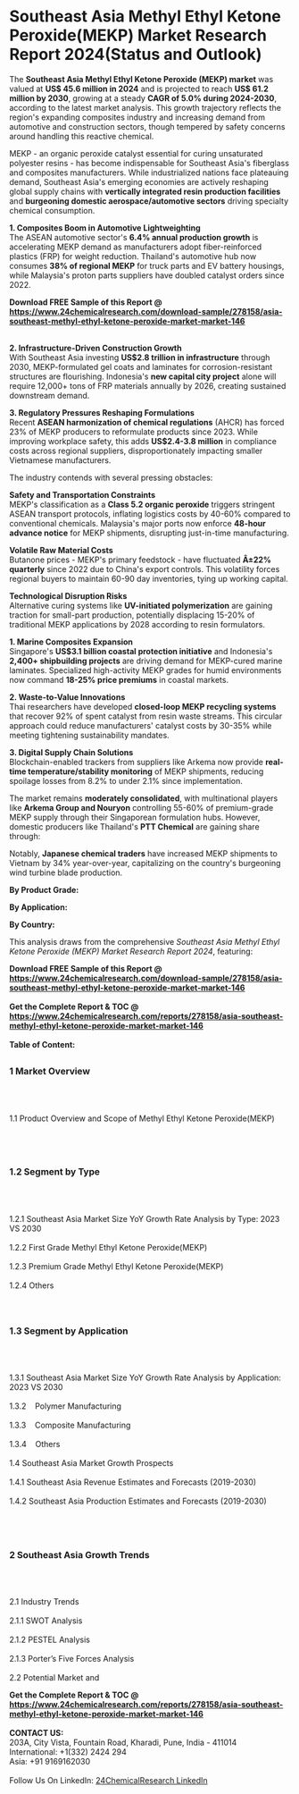 <h1>Southeast Asia Methyl Ethyl Ketone Peroxide(MEKP) Market Research Report 2024(Status and Outlook)</h1><p>The <strong>Southeast Asia Methyl Ethyl Ketone Peroxide (MEKP) market</strong> was valued at <strong>US$ 45.6 million in 2024</strong> and is projected to reach <strong>US$ 61.2 million by 2030</strong>, growing at a steady <strong>CAGR of 5.0% during 2024-2030</strong>, according to the latest market analysis. This growth trajectory reflects the region's expanding composites industry and increasing demand from automotive and construction sectors, though tempered by safety concerns around handling this reactive chemical.</p><p>MEKP - an organic peroxide catalyst essential for curing unsaturated polyester resins - has become indispensable for Southeast Asia's fiberglass and composites manufacturers. While industrialized nations face plateauing demand, Southeast Asia's emerging economies are actively reshaping global supply chains with <strong>vertically integrated resin production facilities</strong> and <strong>burgeoning domestic aerospace/automotive sectors</strong> driving specialty chemical consumption.</p><p><strong>1. Composites Boom in Automotive Lightweighting</strong><br>
The ASEAN automotive sector's <strong>6.4% annual production growth</strong> is accelerating MEKP demand as manufacturers adopt fiber-reinforced plastics (FRP) for weight reduction. Thailand's automotive hub now consumes <strong>38% of regional MEKP</strong> for truck parts and EV battery housings, while Malaysia's proton parts suppliers have doubled catalyst orders since 2022.</p><div><b>Download FREE Sample of this Report @ 
            <a href="https://www.24chemicalresearch.com/download-sample/278158/asia-southeast-methyl-ethyl-ketone-peroxide-market-market-146">
            https://www.24chemicalresearch.com/download-sample/278158/asia-southeast-methyl-ethyl-ketone-peroxide-market-market-146</a></b></div><br><p><strong>2. Infrastructure-Driven Construction Growth</strong><br>
With Southeast Asia investing <strong>US$2.8 trillion in infrastructure</strong> through 2030, MEKP-formulated gel coats and laminates for corrosion-resistant structures are flourishing. Indonesia's <strong>new capital city project</strong> alone will require 12,000+ tons of FRP materials annually by 2026, creating sustained downstream demand.</p><p><strong>3. Regulatory Pressures Reshaping Formulations</strong><br>
Recent <strong>ASEAN harmonization of chemical regulations</strong> (AHCR) has forced 23% of MEKP producers to reformulate products since 2023. While improving workplace safety, this adds <strong>US$2.4-3.8 million</strong> in compliance costs across regional suppliers, disproportionately impacting smaller Vietnamese manufacturers.</p><p>The industry contends with several pressing obstacles:</p><p><strong>Safety and Transportation Constraints</strong><br>
	MEKP's classification as a <strong>Class 5.2 organic peroxide</strong> triggers stringent ASEAN transport protocols, inflating logistics costs by 40-60% compared to conventional chemicals. Malaysia's major ports now enforce <strong>48-hour advance notice</strong> for MEKP shipments, disrupting just-in-time manufacturing.</p><p><strong>Volatile Raw Material Costs</strong><br>
	Butanone prices - MEKP's primary feedstock - have fluctuated <strong>Â±22% quarterly</strong> since 2022 due to China's export controls. This volatility forces regional buyers to maintain 60-90 day inventories, tying up working capital.</p><p><strong>Technological Disruption Risks</strong><br>
	Alternative curing systems like <strong>UV-initiated polymerization</strong> are gaining traction for small-part production, potentially displacing 15-20% of traditional MEKP applications by 2028 according to resin formulators.</p><p><strong>1. Marine Composites Expansion</strong><br>
Singapore's <strong>US$3.1 billion coastal protection initiative</strong> and Indonesia's <strong>2,400+ shipbuilding projects</strong> are driving demand for MEKP-cured marine laminates. Specialized high-activity MEKP grades for humid environments now command <strong>18-25% price premiums</strong> in coastal markets.</p><p><strong>2. Waste-to-Value Innovations</strong><br>
Thai researchers have developed <strong>closed-loop MEKP recycling systems</strong> that recover 92% of spent catalyst from resin waste streams. This circular approach could reduce manufacturers' catalyst costs by 30-35% while meeting tightening sustainability mandates.</p><p><strong>3. Digital Supply Chain Solutions</strong><br>
Blockchain-enabled trackers from suppliers like Arkema now provide <strong>real-time temperature/stability monitoring</strong> of MEKP shipments, reducing spoilage losses from 8.2% to under 2.1% since implementation.</p><p>The market remains <strong>moderately consolidated</strong>, with multinational players like <strong>Arkema Group and Nouryon</strong> controlling 55-60% of premium-grade MEKP supply through their Singaporean formulation hubs. However, domestic producers like Thailand's <strong>PTT Chemical</strong> are gaining share through:</p><p>Notably, <strong>Japanese chemical traders</strong> have increased MEKP shipments to Vietnam by 34% year-over-year, capitalizing on the country's burgeoning wind turbine blade production.</p><p><strong>By Product Grade:</strong></p><p><strong>By Application:</strong></p><p><strong>By Country:</strong></p><p>This analysis draws from the comprehensive <em>Southeast Asia Methyl Ethyl Ketone Peroxide (MEKP) Market Research Report 2024</em>, featuring:
</p><div><b>Download FREE Sample of this Report @ 
            <a href="https://www.24chemicalresearch.com/download-sample/278158/asia-southeast-methyl-ethyl-ketone-peroxide-market-market-146">
            https://www.24chemicalresearch.com/download-sample/278158/asia-southeast-methyl-ethyl-ketone-peroxide-market-market-146</a></b></div><br><div><b>Get the Complete Report & TOC @ 
            <a href="https://www.24chemicalresearch.com/reports/278158/asia-southeast-methyl-ethyl-ketone-peroxide-market-market-146">
            https://www.24chemicalresearch.com/reports/278158/asia-southeast-methyl-ethyl-ketone-peroxide-market-market-146</a></b></div><br>
            <b>Table of Content:</b><p><h2><span style="font-size:16px"><strong>1 Market Overview&nbsp;&nbsp; &nbsp;</strong></span></h2><br />
<br />
<p>1.1 Product Overview and Scope of Methyl Ethyl Ketone Peroxide(MEKP)&nbsp;</p><br />
<br />
<h2><strong><span style="font-size:16px">1.2 Segment by Type&nbsp;&nbsp; &nbsp;</span></strong></h2><br />
<br />
<p>1.2.1 Southeast Asia Market Size YoY Growth Rate Analysis by Type: 2023 VS 2030&nbsp;&nbsp; &nbsp;<br /><br />
1.2.2 First Grade Methyl Ethyl Ketone Peroxide(MEKP)&nbsp;&nbsp; &nbsp;<br /><br />
1.2.3 Premium Grade Methyl Ethyl Ketone Peroxide(MEKP)<br /><br />
1.2.4 Others<br /><br />
<br />
<h2><span style="font-size:16px"><strong>1.3 Segment by Application&nbsp;&nbsp;</strong></span></h2><br />
<br />
<p>1.3.1 Southeast Asia Market Size YoY Growth Rate Analysis by Application: 2023 VS 2030&nbsp;&nbsp; &nbsp;<br /><br />
1.3.2&nbsp;&nbsp; &nbsp;Polymer Manufacturing<br /><br />
1.3.3&nbsp;&nbsp; &nbsp;Composite Manufacturing<br /><br />
1.3.4&nbsp;&nbsp; &nbsp;Others<br /><br />
1.4 Southeast Asia Market Growth Prospects&nbsp;&nbsp; &nbsp;<br /><br />
1.4.1 Southeast Asia Revenue Estimates and Forecasts (2019-2030)&nbsp;&nbsp; &nbsp;<br /><br />
1.4.2 Southeast Asia Production Estimates and Forecasts (2019-2030)&nbsp;&nbsp;</p><br />
<br />
<h2><span style="font-size:16px"><strong>2 Southeast Asia Growth Trends&nbsp;&nbsp; &nbsp;</strong></span></h2><br />
<br />
<p>2.1 Industry Trends&nbsp;&nbsp; &nbsp;<br /><br />
2.1.1 SWOT Analysis&nbsp;&nbsp; &nbsp;<br /><br />
2.1.2 PESTEL Analysis&nbsp;&nbsp; &nbsp;<br /><br />
2.1.3 Porter&rsquo;s Five Forces Analysis&nbsp;&nbsp; &nbsp;<br /><br />
2.2 Potential Market and </p><div><b>Get the Complete Report & TOC @ 
            <a href="https://www.24chemicalresearch.com/reports/278158/asia-southeast-methyl-ethyl-ketone-peroxide-market-market-146">
            https://www.24chemicalresearch.com/reports/278158/asia-southeast-methyl-ethyl-ketone-peroxide-market-market-146</a></b></div><br><b>CONTACT US:</b><br>
            203A, City Vista, Fountain Road, Kharadi, Pune, India - 411014<br>
            International: +1(332) 2424 294<br>
            Asia: +91 9169162030 <br><br>
            Follow Us On LinkedIn: <a href="https://www.linkedin.com/company/24chemicalresearch/">24ChemicalResearch LinkedIn</a>